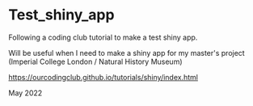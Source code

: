 # Test_shiny_app
Following a coding club tutorial to make a test shiny app. 

Will be useful when I need to make a shiny app for my master's project (Imperial College London / Natural History Museum)

https://ourcodingclub.github.io/tutorials/shiny/index.html

May 2022

